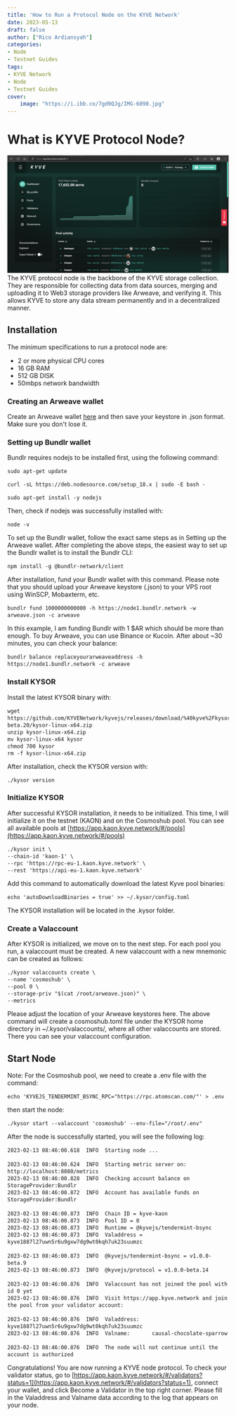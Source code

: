 ```yaml
---
title: 'How to Run a Protocol Node on the KYVE Network'
date: 2023-05-13
draft: false
author: ["Rico Ardiansyah"]
categories:
- Node
- Testnet Guides
tags:
- KYVE Network
- Node
- Testnet Guides
cover:
    image: "https://i.ibb.co/7gd9QJg/IMG-6090.jpg"
---
```

# What is KYVE Protocol Node?
![KYVE Web App dashboard](https://raw.githubusercontent.com/0xricoard/hugo-blog/main/static/img/kyve%20protocol.png)
The KYVE protocol node is the backbone of the KYVE storage collection. They are responsible for collecting data from data sources, merging and uploading it to Web3 storage providers like Arweave, and verifying it. This allows KYVE to store any data stream permanently and in a decentralized manner.

## Installation
The minimum specifications to run a protocol node are:
- 2 or more physical CPU cores
- 16 GB RAM
- 512 GB DISK
- 50mbps network bandwidth
### Creating an Arweave wallet
Create an Arweave wallet [here](https://arweave.app/add) and then save your keystore in .json format. Make sure you don't lose it.
### Setting up Bundlr wallet
Bundlr requires nodejs to be installed first, using the following command:
```
sudo apt-get update
```
```
curl -sL https://deb.nodesource.com/setup_18.x | sudo -E bash -
```
```
sudo apt-get install -y nodejs
```
Then, check if nodejs was successfully installed with:
```
node -v
```
To set up the Bundlr wallet, follow the exact same steps as in Setting up the Arweave wallet. After completing the above steps, the easiest way to set up the Bundlr wallet is to install the Bundlr CLI:
```
npm install -g @bundlr-network/client
```
After installation, fund your Bundlr wallet with this command. Please note that you should upload your Arweave keystore (.json) to your VPS root using WinSCP, Mobaxterm, etc.
```
bundlr fund 1000000000000 -h https://node1.bundlr.network -w arweave.json -c arweave
```
In this example, I am funding Bundlr with 1 $AR which should be more than enough. To buy Arweave, you can use Binance or Kucoin. After about ~30 minutes, you can check your balance:
```
bundlr balance replaceyourarweaveaddress -h https://node1.bundlr.network -c arweave
```
### Install KYSOR
Install the latest KYSOR binary with:
```
wget https://github.com/KYVENetwork/kyvejs/releases/download/%40kyve%2Fkysor%401.0.0-beta.20/kysor-linux-x64.zip
unzip kysor-linux-x64.zip
mv kysor-linux-x64 kysor
chmod 700 kysor
rm -f kysor-linux-x64.zip
```
After installation, check the KYSOR version with:
```
./kysor version
```
### Initialize KYSOR
After successful KYSOR installation, it needs to be initialized. This time, I will initialize it on the testnet (KAON) and on the Cosmoshub pool. You can see all available pools at [https://app.kaon.kyve.network/#/pools](https://app.kaon.kyve.network/#/pools)
```
./kysor init \
--chain-id 'kaon-1' \
--rpc 'https://rpc-eu-1.kaon.kyve.network' \
--rest 'https://api-eu-1.kaon.kyve.network'
```
Add this command to automatically download the latest Kyve pool binaries:
```
echo 'autoDownloadBinaries = true' >> ~/.kysor/config.toml
```
The KYSOR installation will be located in the .kysor folder.
### Create a Valaccount
After KYSOR is initialized, we move on to the next step. For each pool you run, a valaccount must be created. A new valaccount with a new mnemonic can be created as follows:
```
./kysor valaccounts create \
--name 'cosmoshub' \
--pool 0 \
--storage-priv "$(cat /root/arweave.json)" \
--metrics
```
Please adjust the location of your Arweave keystores here. The above command will create a cosmoshub.toml file under the KYSOR home directory in ~/.kysor/valaccounts/, where all other valaccounts are stored. There you can see your valaccount configuration.
## Start Node
Note: For the Cosmoshub pool, we need to create a .env file with the command:
```
echo 'KYVEJS_TENDERMINT_BSYNC_RPC="https://rpc.atomscan.com/"' > .env
``` 
then start the node:
```
./kysor start --valaccount 'cosmoshub' --env-file="/root/.env"
```
After the node is successfully started, you will see the following log:
```
2023-02-13 08:46:00.618  INFO  Starting node ...

2023-02-13 08:46:00.624  INFO  Starting metric server on: http://localhost:8080/metrics
2023-02-13 08:46:00.828  INFO  Checking account balance on StorageProvider:Bundlr
2023-02-13 08:46:00.872  INFO  Account has available funds on StorageProvider:Bundlr

2023-02-13 08:46:00.873  INFO  Chain ID = kyve-kaon
2023-02-13 08:46:00.873  INFO  Pool ID = 0
2023-02-13 08:46:00.873  INFO  Runtime = @kyvejs/tendermint-bsync
2023-02-13 08:46:00.873  INFO  Valaddress = kyve1887l27uwn5r6u9gxw7dg9wt0kqh7uk23suumzc

2023-02-13 08:46:00.873  INFO  @kyvejs/tendermint-bsync = v1.0.0-beta.9
2023-02-13 08:46:00.873  INFO  @kyvejs/protocol = v1.0.0-beta.14

2023-02-13 08:46:00.876  INFO  Valaccount has not joined the pool with id 0 yet
2023-02-13 08:46:00.876  INFO  Visit https://app.kyve.network and join the pool from your validator account:

2023-02-13 08:46:00.876  INFO  Valaddress:    kyve1887l27uwn5r6u9gxw7dg9wt0kqh7uk23suumzc
2023-02-13 08:46:00.876  INFO  Valname:       causal-chocolate-sparrow

2023-02-13 08:46:00.876  INFO  The node will not continue until the account is authorized
```
Congratulations! You are now running a KYVE node protocol. To check your validator status, go to [https://app.kaon.kyve.network/#/validators?status=1](https://app.kaon.kyve.network/#/validators?status=1), connect your wallet, and click Become a Validator in the top right corner. Please fill in the Valaddress and Valname data according to the log that appears on your node.
